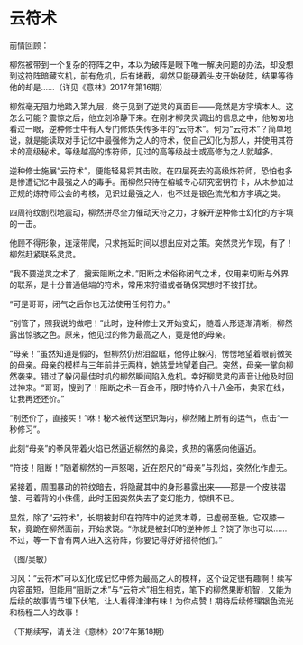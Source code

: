 # 云符术

前情回顾： 

柳然被带到一个复杂的符阵之中，本以为破阵是眼下唯一解决问题的办法，却没想到这符阵暗藏玄机，前有危机，后有堵截，柳然只能硬着头皮开始破阵，结果等待他的却是……（详见《意林》2017年第16期） 

柳然毫无阻力地踏入第九层，终于见到了逆灵的真面目——竟然是方宇填本人。这怎么可能？震惊之后，他立刻冷静下来。在刚才柳灵灵调出的信息之中，他匆匆地看过一眼，逆种修士中有人专门修炼失传多年的“云符术”。何为“云符术”？简单地说，就是能读取对手记忆中最强修为之人的符术，使自己幻化为那人，并使用其符术的高级秘术。等级越高的炼符师，见过的高等级战士或高修为之人就越多。 

逆种修士施展“云符术”，便能轻易将其击败。在四层死去的高级炼符师，恐怕也多是惨遭记忆中最强之人的毒手。而柳然只待在榕城专心研究密钥符卡，从未参加过正规的炼符师公会的考核，见识过最强之人，也不过是银色流光和方宇填之类。 

四周符纹剧烈地震动，柳然拼尽全力催动天符之力，才躲开逆种修士幻化的方宇填的一击。 

他顾不得形象，连滚带爬，只求拖延时间以想出应对之策。突然灵光乍现，有了！柳然赶紧联系灵灵。 

“我不要逆灵之术了，搜索阻断之术。”阳断之术俗称闭气之术，仅用来切断与外界的联系，是十分普通低端的符术，常用来狩猎或者确保冥想时不被打扰。 

“可是哥哥，闭气之后你也无法使用任何符力。” 

“别管了，照我说的做吧！”此时，逆种修士又开始变幻，随着人形逐渐清晰，柳然露出惊骇之色。原来，他见过的修为最高之人，竟是他的母亲。 

“母亲！”虽然知道是假的，但柳然仍热泪盈眶，他停止躲闪，愣愣地望着眼前微笑的母亲。母亲的模样与三年前并无两样，她慈爱地望着自己。突然，母亲一掌向柳然袭来。错过了躲闪最佳时机的柳然瞬间陷入危机。幸好柳灵灵的声音让他及时回过神来。“哥哥，搜到了！阻断之术一百金币，限时特价八十八金币，卖家在线，让我再还还价。” 

“别还价了，直接买！”咻！秘术被传送至识海内，柳然赌上所有的运气，点击“一秒修习”。 

此刻“母亲”的拳风带着火焰已然逼近柳然的鼻梁，炙热的痛感向他逼近。 

“符技！阻断！”随着柳然的一声怒喝，近在咫尺的“母亲”与烈焰，突然化作虚无。 

紧接着，周围暴动的符纹暗去，将隐藏其中的身形暴露出来——那是一个皮肤褶皱、弓着背的小侏儒，此时正因突然失去了变幻能力，惊惧不已。 

显然，除了“云符术”，长期被封印在符阵中的逆灵本尊，已虚弱至极。它双膝一软，竟跪在柳然面前，开始求饶。“你就是被封印的逆种修士？饶了你也可以……不过，等一下會有两人进入这符阵，你要记得好好招待他们。” 

（图/吴敏） 

习风：“云符术”可以幻化成记忆中修为最高之人的模样，这个设定很有趣啊！续写内容虽短，但能用“阻断之术”与“云符术”相生相克，笔下的柳然果断机智，又能为后续的故事情节埋下伏笔，让人看得津津有味！为你点赞！期待后续修理银色流光和杨程二人的故事！ 

（下期续写，请关注《意林》2017年第18期）